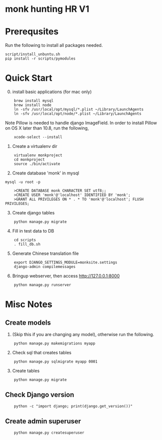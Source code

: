 # monk hunting HR V1

Prerequsites
=================
Run the following to install all packages needed.

```
script/install_unbuntu.sh
pip install -r scripts/pymodules
```

Quick Start
=================
0. install basic applications (for mac only)
```
	brew install mysql
	brew install node
	ln -sfv /usr/local/opt/mysql/*.plist ~/Library/LaunchAgents
	ln -sfv /usr/local/opt/node/*.plist ~/Library/LaunchAgents
```
Note Pillow is needed to handle django ImageField.
In order to install Pillow on OS X later than 10.8, run the following,
```
	xcode-select --install
```

1. Create a virtualenv dir
```
	virtualenv monkproject
	cd monkproject
	source ./bin/activate
```

2. Create database 'monk' in mysql
```
mysql -u root -p

	>CREATE DATABASE monk CHARACTER SET utf8;;
	>CREATE USER 'monk'@'localhost' IDENTIFIED BY 'monk';
	>GRANT ALL PRIVILEGES ON * . * TO 'monk'@'localhost'; FLUSH PRIVILEGES;
```

3. Create django tables
```
	python manage.py migrate
```

4. Fill in test data to DB
```
	cd scripts
	. fill_db.sh
```

5. Generate Chinese translation file
```
   	export DJANGO_SETTINGS_MODULE=monksite.settings
   	django-admin compilemessages
```

6. Bringup webserver, then access http://127.0.0.1:8000
```
	python manage.py runserver
```

Misc Notes
===================
Create models
---------------------
1. (Skip this if you are changing any model), otherwise run the following.
```
	python manage.py makemigrations myapp
```
2. Check sql that creates tables
```
	python manage.py sqlmigrate myapp 0001
```
3. Create tables
```
	python manage.py migrate
```

Check Django version
-----------------------
```
	python -c "import django; print(django.get_version())"
```

Create admin superuser
-----------------------
```
	python manage.py createsuperuser
```
